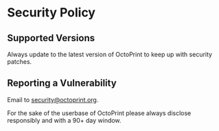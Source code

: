 # Security Policy

## Supported Versions

Always update to the latest version of OctoPrint to keep up with security patches.

## Reporting a Vulnerability

Email to security@octoprint.org. 

For the sake of the userbase of OctoPrint please always disclose responsibly and with a 90+ day window.
